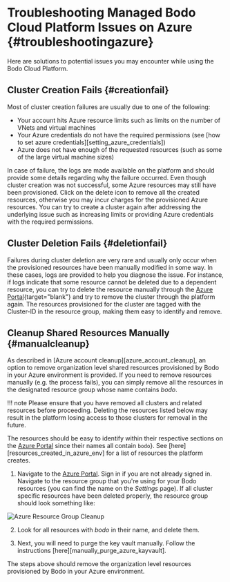 # Troubleshooting Managed Bodo Cloud Platform Issues on Azure {#troubleshootingazure}

Here are solutions to potential issues you may encounter while using the
Bodo Cloud Platform.

## Cluster Creation Fails {#creationfail}

Most of cluster creation failures are usually due to one of the
following:

-   Your account hits Azure resource limits such as limits on the number
    of VNets and virtual machines
-   Your Azure credentials do not have the required permissions (see
    [how to set azure credentials][setting_azure_credentials])
-   Azure does not have enough of the requested resources (such as some
    of the large virtual machine sizes)

In case of failure, the logs are made available on the platform and
should provide some details regarding why the failure occurred. Even
though cluster creation was not successful, some Azure resources may
still have been provisioned. Click on the delete icon to remove all the
created resources, otherwise you may incur charges for the provisioned
Azure resources. You can try to create a cluster again after addressing
the underlying issue such as increasing limits or providing Azure
credentials with the required permissions.

## Cluster Deletion Fails {#deletionfail}

Failures during cluster deletion are very rare and usually only occur
when the provisioned resources have been manually modified in some way.
In these cases, logs are provided to help you diagnose the issue. For
instance, if logs indicate that some resource cannot be deleted due to a
dependent resource, you can try to delete the resource manually through
the [Azure Portal](https://portal.azure.com){target="blank"} and try to remove the
cluster through the platform again. The resources provisioned for the
cluster are tagged with the Cluster-ID in the resource group, making
them easy to identify and remove.

## Cleanup Shared Resources Manually {#manualcleanup}

As described in [Azure account cleanup][azure_account_cleanup],
an option to remove organization level shared resources provisioned by
Bodo in your Azure environment is provided. If you need to remove
resources manually (e.g. the process fails), you can simply remove all
the resources in the designated resource group whose name contains
*bodo*.

!!! note 
    Please ensure that you have removed all clusters and related
    resources before proceeding. Deleting the resources listed below may
    result in the platform losing access to those clusters for removal in
    the future.

The resources should be easy to identify within their respective
sections on the [Azure Portal](https://portal.azure.com) since their
names all contain `bodo`}. See [here][resources_created_in_azure_env] for a
list of resources the platform creates.

1.  Navigate to the [Azure Portal](https://portal.azure.com). Sign in if
    you are not already signed in. Navigate to the resource group that
    you're using for your Bodo resources (you can find the name on the
    *Settings* page). If all cluster specific resources have
    been deleted properly, the resource group should look something
    like:

![Azure Resource Group Cleanup](../platform_onboarding_screenshots/az-rg-cleanup.png#center)

2.  Look for all resources with *bodo* in their name, and delete them.

3.  Next, you will need to purge the key vault manually. Follow the
    instructions [here][manually_purge_azure_kayvault].

The steps above should remove the organization level resources
provisioned by Bodo in your Azure environment.

